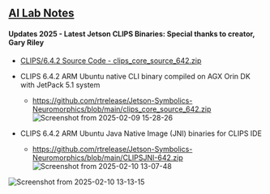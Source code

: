 ## <u>AI Lab Notes</u>

#### Updates 2025 - Latest Jetson CLIPS Binaries: Special thanks to creator, Gary Riley

- [CLIPS/6.4.2 Source Code - clips_core_source_642.zip](https://sourceforge.net/projects/clipsrules/files/CLIPS/6.4.2/clips_core_source_642.zip/download)

 - CLIPS 6.4.2 ARM Ubuntu native CLI binary compiled on AGX Orin DK with JetPack 5.1 system
 
   - https://github.com/rtrelease/Jetson-Symbolics-Neuromorphics/blob/main/clips_core_source_642.zip 
![Screenshot from 2025-02-09 15-28-26](https://github.com/user-attachments/assets/3af29976-7259-498d-a7de-2fc81150e119)

 - CLIPS 6.4.2 ARM Ubuntu Java Native Image (JNI) binaries for CLIPS IDE
    - https://github.com/rtrelease/Jetson-Symbolics-Neuromorphics/blob/main/CLIPSJNI-642.zip
  ![Screenshot from 2025-02-10 13-07-48](https://github.com/user-attachments/assets/deb3eb30-96bb-4769-8c22-db2d3e9cccee)

![Screenshot from 2025-02-10 13-13-15](https://github.com/user-attachments/assets/9b2355d4-efee-439d-b2e5-d03f35f5bffe)
